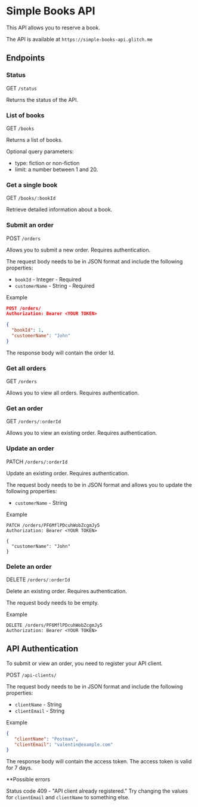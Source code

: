 # Simple Books API

This API allows you to reserve a book.

The API is available at `https://simple-books-api.glitch.me`

## Endpoints

### Status

GET `/status`

Returns the status of the API.

### List of books

GET `/books`

Returns a list of books.

Optional query parameters:

- type: fiction or non-fiction
- limit: a number between 1 and 20.

### Get a single book

GET `/books/:bookId`

Retrieve detailed information about a book.

### Submit an order

POST `/orders`

Allows you to submit a new order. Requires authentication.

The request body needs to be in JSON format and include the following properties:

- `bookId` - Integer - Required
- `customerName` - String - Required

Example

```json
POST /orders/
Authorization: Bearer <YOUR TOKEN>

{
  "bookId": 1,
  "customerName": "John"
}
```

The response body will contain the order Id.

### Get all orders

GET `/orders`

Allows you to view all orders. Requires authentication.

### Get an order

GET `/orders/:orderId`

Allows you to view an existing order. Requires authentication.

### Update an order

PATCH `/orders/:orderId`

Update an existing order. Requires authentication.

The request body needs to be in JSON format and allows you to update the following properties:

- `customerName` - String

 Example

```text
PATCH /orders/PF6MflPDcuhWobZcgmJy5
Authorization: Bearer <YOUR TOKEN>

{
  "customerName": "John"
}
```

### Delete an order

DELETE `/orders/:orderId`

Delete an existing order. Requires authentication.

The request body needs to be empty.

 Example

```text
DELETE /orders/PF6MflPDcuhWobZcgmJy5
Authorization: Bearer <YOUR TOKEN>
```

## API Authentication

To submit or view an order, you need to register your API client.

POST `/api-clients/`

The request body needs to be in JSON format and include the following properties:

- `clientName` - String
- `clientEmail` - String

 Example

 ```json
 {
    "clientName": "Postman",
    "clientEmail": "valentin@example.com"
}
 ```

The response body will contain the access token. The access token is valid for 7 days.

**Possible errors

Status code 409 - "API client already registered." Try changing the values for `clientEmail` and `clientName` to something else.
